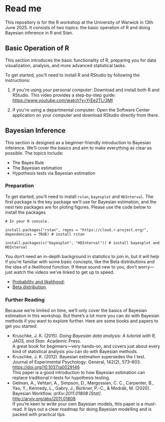 # Read me

This repository is for the R workshop at the University of Warwick in 13th June 2025. It consists of two topics: the basic operation of R and doing Bayesian inference in R and Stan.

## Basic Operation of R
This section introduces the basic functionality of R, preparing you for data visualization, analysis, and more advanced statistical tasks.

To get started, you'll need to install R and RStudio by following the instructions:
1. If you're using your personal computer:
Download and install both R and RStudio. This video provides a step-by-step guide: https://www.youtube.com/watch?v=YrEe2TLr3MI

2. If you're using a departmental computer:
Open the Software Center application on your computer and download RStudio directly from there.

## Bayesian Inference

This section is designed as a beginner-friendly introduction to Bayesian inference. We’ll cover the basics and aim to make everything as clear as possible. The topics include:
- The Bayes Rule
- The Bayesian estimation
- Hypothesis tests via Bayesian estimation

### Preparation

To get started, you’ll need to install `rstan`, `bayesplot` and `HDInterval`. The first package is the key package we’ll use for Bayesian estimation, and the next two packages are for ploting figures. Please use the code below to install the packages
```{R}
# In your R concole.

install.packages("rstan", repos = "https://cloud.r-project.org/", dependencies = TRUE) # install rstan

install.packages(c("bayesplot", "HDInterval")) # install bayesplot and HDInterval
```

You don’t need an in-depth background in statistics to join in, but it will help if you’re familiar with some basic concepts, like the Beta distributions and the idea of a likelihood function. If these sound new to you, don’t worry—just watch the videos we’ve linked to get up to speed.
- [Probability and likelihood](https://youtu.be/pYxNSUDSFH4?si=0mp3Sduo_NodHotr);
- [Beta distribution](https://youtu.be/aVCImOiJklM?si=2gGneKHPS-T_JzV4).

### Further Reading

Because we’re limited on time, we’ll only cover the basics of Bayesian estimation in this workshop. But there’s a lot more you can do with Bayesian methods if you want to explore further. Here are some books and papers to get you started:

- Kruschke, J. K. (2015). _Doing Bayesian data analysis: A tutorial with R, JAGS, and Stan_. Academic Press.  
A great book for beginners—very hands-on, and covers just about every kind of statistical analysis you can do with Bayesian methods.
- Kruschke, J. K. (2012). Bayesian estimation supersedes the t test. Journal of Experimental Psychology: General, 142(2), 573–603. https://doi.org/10.1037/a0029146  
This paper is a good introduction to how Bayesian estimation can replace traditional _t_-tests for hypothesis testing.
- Gelman, A., Vehtari, A., Simpson, D., Margossian, C. C., Carpenter, B., Yao, Y., Kennedy, L., Gabry, J., Bürkner, P.-C., & Modrák, M. (2020). Bayesian Workflow. _arXiv:2011.01808 [Stat]_. http://arxiv.org/abs/2011.01808  
If you’re keen to write your own Bayesian models, this paper is a must-read. It lays out a clear roadmap for doing Bayesian modelling and is packed with practical tips.